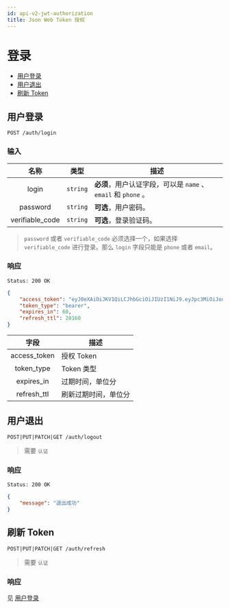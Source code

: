 ```yaml
---
id: api-v2-jwt-authorization
title: Json Web Token 授权
---
```


# 登录

- [用户登录](#login)
- [用户退出](#logout)
- [刷新 Token](#refresh)

<a name="login"></a>
## 用户登录 

```
POST /auth/login
```

### 输入

| 名称 | 类型 | 描述 |
|:----:|:----:|----|
| login | `string` | **必须**，用户认证字段，可以是 `name` 、 `email` 和 `phone` 。 |
| password | `string` | **可选**，用户密码。 |
| verifiable_code | `string` | **可选**，登录验证码。 |

>`password` 或者 `verifiable_code` 必须选择一个，如果选择 `verifiable_code` 进行登录。那么 `login` 字段只能是 `phone` 或者 `email`。

### 响应

```
Status: 200 OK
```
```json
{
    "access_token": "eyJ0eXAiOiJKV1QiLCJhbGciOiJIUzI1NiJ9.eyJpc3MiOiJodHRwOi8vcGx1cy5pby9hcGkvdjIvYXV0aC9sb2dpbiIsImlhdCI6MTUxNTU3NDE0MSwiZXhwIjoxNTE1NTc3NzQxLCJuYmYiOjE1MTU1NzQxNDEsImp0aSI6Imx1MWtFcDd1UjZpWnoxV3giLCJzdWIiOjEsInBydiI6IjQ4ZTQ1MzgzMWNlYmE1ZTU3YTQ3NWU2ODY0OWNmZGVlNmU5N2Q4ZDIifQ.0_u1dgb-rSr2o7nIx4Q1n1NNcr1LMAtgTbKsFFdUvmg",
    "token_type": "bearer",
    "expires_in": 60,
    "refresh_ttl": 20160
}
```

| 字段 | 描述 |
|:----:|----|
| access_token | 授权 Token |
| token_type | Token 类型 |
| expires_in | 过期时间，单位分 |
| refresh_ttl | 刷新过期时间，单位分 |

<a name="logout"></a>
## 用户退出 

```
POST|PUT|PATCH|GET /auth/logout
```

> 需要 `认证`

### 响应

```
Status: 200 OK
```
```json
{
    "message": "退出成功"
}
```

<a name="refresh"></a>
## 刷新 Token 

```
POST|PUT|PATCH|GET /auth/refresh
```

> 需要 `认证`

### 响应

见 [用户登录](#login)
